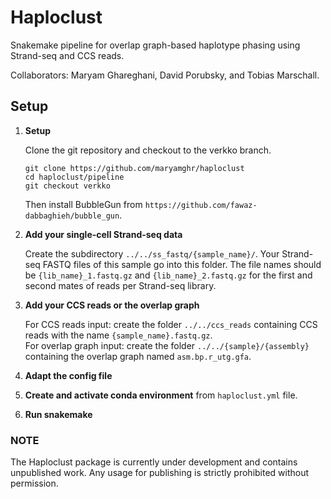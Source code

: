 # Haploclust
Snakemake pipeline for overlap graph-based haplotype phasing using Strand-seq and CCS reads.

Collaborators: Maryam Ghareghani, David Porubsky, and Tobias Marschall. 

## Setup

1. **Setup**

	Clone the git repository and checkout to the verkko branch.
	```
	git clone https://github.com/maryamghr/haploclust
    cd haploclust/pipeline
	git checkout verkko
	```

	Then install BubbleGun from `https://github.com/fawaz-dabbaghieh/bubble_gun`.

2. **Add your single-cell Strand-seq data**

	Create the subdirectory `../../ss_fastq/{sample_name}/`. Your Strand-seq FASTQ files of this sample go into this folder. The file names should be `{lib_name}_1.fastq.gz` and `{lib_name}_2.fastq.gz` for the first and second mates of reads per Strand-seq library.


3. **Add your CCS reads or the overlap graph**

	For CCS reads input: create the folder `../../ccs_reads` containing CCS reads with the name `{sample_name}.fastq.gz`.<br/>
        For overlap graph input: create the folder `../../{sample}/{assembly}` containing the overlap graph named `asm.bp.r_utg.gfa`.


5. **Adapt the config file**

6. **Create and activate conda environment**
    from `haploclust.yml` file.

7. **Run snakemake**

### NOTE

The Haploclust package is currently under development and contains unpublished work. Any usage for publishing is strictly prohibited without permission.
